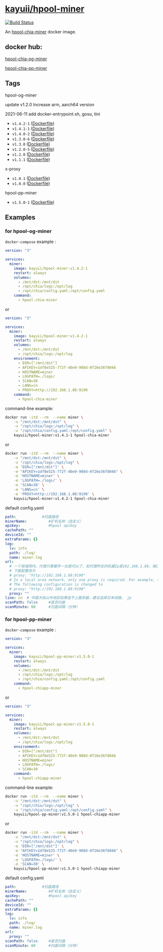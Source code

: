 # [kayuii/hpool-miner](https://github.com/Kayuii/hpool-miner)

[![Build Status](https://travis-ci.com/Kayuii/hpool-miner.svg?branch=master)](https://travis-ci.com/Kayuii/hpool-miner)

An [hpool-chia-miner](https://github.com/hpool-dev/chia-miner) docker image.

## docker hub:
[hpool-chia-og-miner](https://hub.docker.com/r/kayuii/hpool-miner)

[hpool-chia-pp-miner](https://hub.docker.com/r/kayuii/hpool-pp-miner)

## Tags

hpool-og-miner

update v1.2.0 Increase arm, aarch64 version

2021-06-11 add docker-entrypoint.sh, gosu, tini

- `v1.4.2-1` ([Dockerfile](https://github.com/Kayuii/hpool-miner/blob/master/hpool/miner-v1.4.2-1/Dockerfile))
- `v1.4.1-1` ([Dockerfile](https://github.com/Kayuii/hpool-miner/blob/master/hpool/miner-v1.4.1-1/Dockerfile))
- `v1.4.0-2` ([Dockerfile](https://github.com/Kayuii/hpool-miner/blob/master/hpool/miner-v1.4.0-2/Dockerfile))
- `v1.3.0-6` ([Dockerfile](https://github.com/Kayuii/hpool-miner/blob/master/hpool/miner-v1.3.0-6/Dockerfile))
- `v1.3.0` ([Dockerfile](https://github.com/Kayuii/hpool-miner/blob/master/hpool/miner-v1.3.0/Dockerfile))
- `v1.2.0-5` ([Dockerfile](https://github.com/Kayuii/hpool-miner/blob/master/hpool/miner-v1.2.0-5/Dockerfile))
- `v1.2.0` ([Dockerfile](https://github.com/Kayuii/hpool-miner/blob/master/hpool/miner-v1.2.0/Dockerfile))
- `v1.1.1` ([Dockerfile](https://github.com/Kayuii/hpool-miner/blob/master/hpool/miner-v1.1.1/Dockerfile))

x-proxy

- `v1.0.1` ([Dockerfile](https://github.com/Kayuii/hpool-miner/blob/master/x-proxy/xproxy-v1.0.1/Dockerfile))
- `v1.0.0` ([Dockerfile](https://github.com/Kayuii/hpool-miner/blob/master/x-proxy/xproxy-v1.0.0/Dockerfile))


hpool-pp-miner

- `v1.5.0-1` ([Dockerfile](https://github.com/Kayuii/hpool-miner/blob/master/hpool-pp/miner-v1.5.0-1/Dockerfile))

## Examples

### for hpool-og-miner

`docker-compose` example :

```yml
version: "3"

services:
  miner:
    image: kayuii/hpool-miner:v1.4.2-1
    restart: always
    volumes:
      - /mnt/dst:/mnt/dst
      - /opt/chia/logs:/opt/log
      - /opt/chia/config.yaml:/opt/config.yaml
    command:
      - hpool-chia-miner
```
or
```yml
version: "3"

services:
  miner:
    image: kayuii/hpool-miner:v1.4.2-1
    restart: always
    volumes:
      - /mnt/dst:/mnt/dst
      - /opt/chia/logs:/opt/log
    environment:
      - DIR=["/mnt/dst"]
      - APIKEY=1df8e525-772f-40e9-908d-0f26e36f8046
      - HOSTNAME=miner
      - LOGPATH=./logs/
      - SCAN=30
      - LANG=cn
      - PROXY=http://192.168.1.88:9190
    command:
      - hpool-chia-miner
```

command-line example:

```sh
docker run -itd --rm  --name miner \
    -v "/mnt/dst:/mnt/dst" \
    -v "/opt/chia/logs:/opt/log" \
    -v "/opt/chia/config.yaml:/opt/config.yaml" \
    kayuii/hpool-miner:v1.4.1-1 hpool-chia-miner
```
or
```sh
docker run -itd --rm  --name miner \
    -v "/mnt/dst:/mnt/dst" \
    -v "/opt/chia/logs:/opt/log" \
    -e 'DIR=["/mnt/dst"]' \
    -e "APIKEY=1df8e525-772f-40e9-908d-0f26e36f8046" \
    -e 'HOSTNAME=miner' \
    -e 'LOGPATH=./logs/' \
    -e 'SCAN=30' \
    -e 'LANG=cn' \
    -e 'PROXY=http://192.168.1.88:9190' \
    kayuii/hpool-miner:v1.4.2-1 hpool-chia-miner
```

default config.yaml

```yaml
path:            #扫盘路径
minerName:          #矿机名称（自定义）
apiKey:             #hpool apikey
cachePath: ""
deviceId: ""
extraParams: {}
log:
  lv: info
  path: ./log/
  name: miner.log
url:
  # 一个局域网内，代理只需要开一台就可以了，如代理所在的机器Ip是192.168.1.88，端口9190
  # 下面配置改为
  # proxy: "http://192.168.1.88:9190"
  # In a local area network, only one proxy is required. For example, the IP of the machine where the proxy is located is 192.168.1.88 and the port is 9190
  # The following configuration is changed to
  # proxy: "http://192.168.1.88:9190"
  proxy: ""
line: cn  # 中国大陆以外地区如果连不上服务器，建议选择日本线路。 jp
scanPath: false     #是否扫盘
scanMinute: 60      #扫盘间隔（分钟）
```



### for hpool-pp-miner

`docker-compose` example :

```yml
version: "3"

services:
  miner:
    image: kayuii/hpool-pp-miner:v1.5.0-1
    restart: always
    volumes:
      - /mnt/dst:/mnt/dst
      - /opt/chia/logs:/opt/log
      - /opt/chia/config.yaml:/opt/config.yaml
    command:
      - hpool-chiapp-miner
```
or
```yml
version: "3"

services:
  miner:
    image: kayuii/hpool-pp-miner:v1.5.0-1
    restart: always
    volumes:
      - /mnt/dst:/mnt/dst
      - /opt/chia/logs:/opt/log
    environment:
      - DIR=["/mnt/dst"]
      - APIKEY=1df8e525-772f-40e9-908d-0f26e36f8046
      - HOSTNAME=miner
      - LOGPATH=./logs/
      - SCAN=30
    command:
      - hpool-chiapp-miner
```

command-line example:

```sh
docker run -itd --rm  --name miner \
    -v "/mnt/dst:/mnt/dst" \
    -v "/opt/chia/logs:/opt/log" \
    -v "/opt/chia/config.yaml:/opt/config.yaml" \
    kayuii/hpool-pp-miner:v1.5.0-1 hpool-chiapp-miner
```
or
```sh
docker run -itd --rm  --name miner \
    -v "/mnt/dst:/mnt/dst" \
    -v "/opt/chia/logs:/opt/log" \
    -e 'DIR=["/mnt/dst"]' \
    -e "APIKEY=1df8e525-772f-40e9-908d-0f26e36f8046" \
    -e 'HOSTNAME=miner' \
    -e 'LOGPATH=./logs/' \
    -e 'SCAN=30' \
    kayuii/hpool-pp-miner:v1.5.0-1 hpool-chiapp-miner
```

default config.yaml

```yaml
path:            #扫盘路径
minerName:          #矿机名称（自定义）
apiKey:             #hpool apikey
cachePath: ""
deviceId: ""
extraParams: {}
log:
  lv: info
  path: ./log/
  name: miner.log
url:
  proxy: ""
scanPath: false     #是否扫盘
scanMinute: 60      #扫盘间隔（分钟）
```
